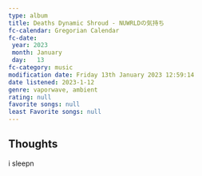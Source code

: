 ```yaml
---
type: album 
title: Deaths Dynamic Shroud - NUWRLDの気持ち
fc-calendar: Gregorian Calendar
fc-date: 
 year: 2023
 month: January
 day:   13
fc-category: music
modification date: Friday 13th January 2023 12:59:14
date listened: 2023-1-12 
genre: vaporwave, ambient 
rating: null
favorite songs: null
least Favorite songs: null
---
```

## Thoughts

i sleepn